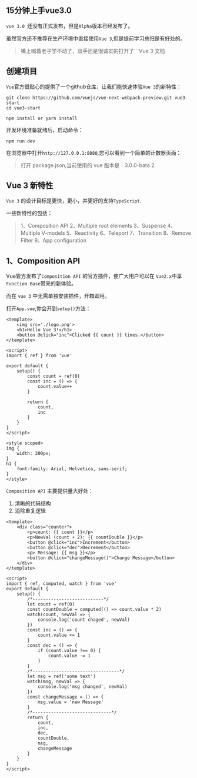 ## 15分钟上手vue3.0

```vue 3.0 ```还没有正式发布，但是```Alpha```版本已经发布了。

虽然官方还不推荐在生产环境中直接使用```Vue 3```,但是提前学习总归是有好处的。

> 嘴上喊着老子学不动了，双手还是很诚实的打开了```Vue 3 文档

## 创建项目

```Vue```官方很贴心的提供了一个github仓库，让我们能快速体验```Vue 3```的新特性：

```
git clone https://github.com/vuejs/vue-next-webpack-preview.git vue3-start
cd vue3-start
```

```
npm install or yarn install
```

开发环境准备就绪后，启动命令：

```
npm run dev
```

在浏览器中打开```http://127.0.0.1:8080```,您可以看到一个简单的计数器页面：

> 打开 package.json,当前使用的 vue 版本是：3.0.0-bata.2

## Vue 3 新特性

```Vue 3``` 的设计目标是更快，更小，并更好的支持```TypeScript```.

一些新特性的包括：

>1、Composition API 2、Multiple root elements 3、Suspense 4、Multiple V-models 5、Reactivity 6、Teleport 7、Transition 8、Remove Filter 9、App configuration

## 1、Composition API

Vue管方发布了```Composition API``` 的官方插件，使广大用户可以在 ```Vue2.x```中享```Function Base```带来的新体验。

而在 ```vue 3``` 中无需单独安装插件，开箱即用。

打开```App.vue```,你会开到```setup()```方法：

```
<template>
    <img src='./logo.png'>
    <h1>Hello Vue 3!</h1>
    <button @click="inc">Clicked {{ count }} times.</button>
</template>

<script>
import { ref } from 'vue'

export default {
    setup() {
        const count = ref(0)
        const inc = () => {
            count.value++
        }
        
        return {
            count,
            inc
        }
    }
}
</script>

<style scoped>
img {
    width: 200px;
}
h1 {
    font-family: Arial, Helvetica, sans-serif;
}
</style>
```

```Composition API``` 主要提供量大好处：

1. 清晰的代码结构
2. 消除重复逻辑

```
<template>
    <div class="counter">
        <p>count: {{ count }}</p>
        <p>NewVal (count + 2): {{ countDouble }}</p>
        <button @click="inc">Increment</button>
        <button @click="dec">Decrement</button>
        <p> Message: {{ msg }}</p>
        <button @click="changeMessage()">Change Message</button>
    </div>
</template>

<script>
import { ref, computed, watch } from 'vue'
export default {
    setup() {
        /*---------------------------*/
        let count = ref(0)
        const countDouble = computed(() => count.value * 2)
        watch(count, newVal => {
            console.log('count chaged', newVal)
        })
        const inc = () => {
            count.value += 1
        }
        const dec = () => {
            if (count.value !== 0) {
                count.value -= 1
            }
        }
        /*---------------------------------*/
        let msg = ref('some text')
        watch(msg, newVal => {
            console.log('msg changed', newVal)
        })
        const changeMessage = () => {
            msg.value = 'new Message'
        }
        /*------------------------------*/
        return {
            count,
            inc,
            dec,
            countDouble,
            msg,
            changeMessage
        }
    }
}
</script>
```